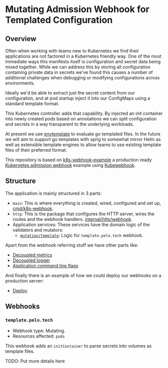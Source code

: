 # Mutating Admission Webhook for Templated Configuration

## Overview

Often when working with teams new to Kubernetes we find their applications are not factored in a Kubernetes friendly way. One of the most immediate ways this manifests itself is configuration and secret data being mixed together. While we can address this by storing all configuration containing private data in secrets we've found this causes a number of additional challenges when debugging or modifying configurations across environments.

Ideally we'd be able to extract just the secret content from our configuration, and at pod startup inject it into our ConfigMaps using a standard template format.

This Kubernetes controller adds that capability. By injected an init container into newly created pods based on annotations we can split configuration and secrets in a way transparent to the underlying workloads.

At present we use [envtemplate](https://github.com/orls/envtemplate) to evaluate go templated files. In the future we will aim to support go templates with sprig to somewhat mirror Helm as well as extensible template engines to allow teams to use existing template files of their preferred format.

This repository is based on [k8s-webhook-example] a production ready [Kubernetes admission webhook][k8s-admission-webhooks] example using [Kubewebhook].

## Structure

The application is mainly structured in 3 parts:

- `main`: This is where everything is created, wired, configured and set up, [cmd/k8s-webhook](cmd/k8s-webhook/main.go).
- `http`: This is the package that configures the HTTP server, wires the routes and the webhook handlers.  [internal/http/webhook](internal/http/webhook).
- Application services: These services have the domain logic of the validators and mutators:
  - [`mutation/template`](internal/mutation/template): Logic for `template.pelo.tech` webhook.

Apart from the webhook referring stuff we have other parts like:

- [Decoupled metrics](internal/metrics)
- [Decoupled logger](internal/log)
- [Application command line flags](cmd/k8s-webhook/config.go)

And finally there is an example of how we could deploy our webhooks on a production server:

- [Deploy](deploy)

## Webhooks

### `template.pelo.tech`

- Webhook type: Mutating.
- Resources affected: `pods`

This webhook adds an `initContainer` to parse secrets into volumes as template files.

TODO: Put more details here

[k8s-webhook-example]: https://github.com/pelotech/k8s-templated-configuration
[k8s-admission-webhooks]: https://kubernetes.io/docs/reference/access-authn-authz/extensible-admission-controllers/
[Kubewebhook]: https://github.com/slok/kubewebhook
